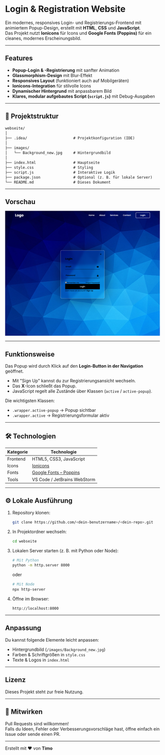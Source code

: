# Login & Registration Website

Ein modernes, responsives Login- und Registrierungs-Frontend mit animiertem Popup-Design, erstellt mit **HTML**, **CSS** und **JavaScript**.  
Das Projekt nutzt **Ionicons** für Icons und **Google Fonts (Poppins)** für ein cleanes, modernes Erscheinungsbild.

---

##  Features

-  **Popup-Login & -Registrierung** mit sanfter Animation  
-  **Glassmorphism-Design** mit Blur-Effekt  
-  **Responsives Layout** (funktioniert auch auf Mobilgeräten)  
-  **Ionicons-Integration** für stilvolle Icons  
-  **Dynamischer Hintergrund** mit anpassbarem Bild  
-  **Klares, modular aufgebautes Script (`script.js`)** mit Debug-Ausgaben  

---

## 📁 Projektstruktur

```
webseite/
│
├── .idea/                     # Projektkonfiguration (IDE)
│
├── images/
│   └── Background_new.jpg     # Hintergrundbild
│
├── index.html                 # Hauptseite
├── style.css                  # Styling
├── script.js                  # Interaktive Logik
├── package.json               # Optional (z. B. für lokale Server)
└── README.md                  # Dieses Dokument
```

---

##  Vorschau

![Website Preview](images/Preview.png)

---

##  Funktionsweise

Das Popup wird durch Klick auf den **Login-Button in der Navigation** geöffnet.  
- Mit "Sign Up" kannst du zur Registrierungsansicht wechseln.  
- Das **X**-Icon schließt das Popup.  
- JavaScript regelt alle Zustände über Klassen (`active` / `active-popup`).

Die wichtigsten Klassen:
- `.wrapper.active-popup` → Popup sichtbar  
- `.wrapper.active` → Registrierungsformular aktiv  

---

## 🛠️ Technologien

| Kategorie | Technologie |
|------------|--------------|
| Frontend   | HTML5, CSS3, JavaScript |
| Icons      | [Ionicons](https://ionic.io/ionicons) |
| Fonts      | [Google Fonts – Poppins](https://fonts.google.com/specimen/Poppins) |
| Tools      | VS Code / JetBrains WebStorm |

---

## ⚙️ Lokale Ausführung

1. Repository klonen:
   ```bash
   git clone https://github.com/<dein-benutzername>/<dein-repo>.git
   ```
2. In Projektordner wechseln:
   ```bash
   cd webseite
   ```
3. Lokalen Server starten (z. B. mit Python oder Node):
   ```bash
   # Mit Python
   python -m http.server 8000
   ```
   oder
   ```bash
   # Mit Node
   npx http-server
   ```
4. Öffne im Browser:
   ```
   http://localhost:8000
   ```

---

##  Anpassung

Du kannst folgende Elemente leicht anpassen:
- Hintergrundbild (`/images/Background_new.jpg`)
- Farben & Schriftgrößen in `style.css`
- Texte & Logos in `index.html`

---

##  Lizenz

Dieses Projekt steht zur freie Nutzung.


---

## 🤝 Mitwirken

Pull Requests sind willkommen!  
Falls du Ideen, Fehler oder Verbesserungsvorschläge hast, öffne einfach ein Issue oder sende einen PR.  

---

Erstellt mit ❤️ von **Timo**

